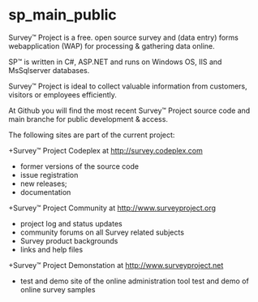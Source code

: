 # sp_main_public
Survey™ Project is a free. open source survey and (data entry) forms webapplication (WAP) for processing & gathering data online. 

SP™ is written in C#, ASP.NET and runs on Windows OS, IIS and MsSqlserver databases.

Survey™ Project is ideal to collect valuable information from customers, visitors or employees efficiently.

At Github you will find the most recent Survey™ Project source code and main branche for public development & access.

The following sites are part of the current project:

+Survey™ Project Codeplex at http://survey.codeplex.com
* former versions of the source code
* issue registration
* new releases;
* documentation

+Survey™ Project Community at http://www.surveyproject.org
* project log and status updates
* community forums on all Survey related subjects
* Survey product backgrounds
* links and help files

+Survey™ Project Demonstation at http://www.surveyproject.net
* test and demo site of the online administration tool
test and demo of online survey samples
